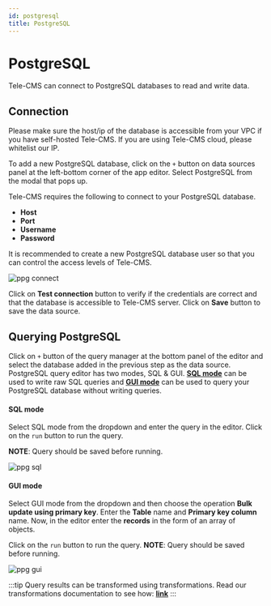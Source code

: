 ```yaml
---
id: postgresql
title: PostgreSQL
---
```


# PostgreSQL

Tele-CMS can connect to PostgreSQL databases to read and write data.

## Connection

Please make sure the host/ip of the database is accessible from your VPC if you have self-hosted Tele-CMS. If you are using Tele-CMS cloud, please whitelist our IP.

To add a new PostgreSQL database, click on the `+` button on data sources panel at the left-bottom corner of the app editor. Select PostgreSQL from the modal that pops up.

Tele-CMS requires the following to connect to your PostgreSQL database.

- **Host**
- **Port**
- **Username**
- **Password**

It is recommended to create a new PostgreSQL database user so that you can control the access levels of Tele-CMS.

<img className="screenshot-full" src="/img/datasource-reference/postgresql/pgconnect.png" alt="ppg connect" />

Click on **Test connection** button to verify if the credentials are correct and that the database is accessible to Tele-CMS server. Click on **Save** button to save the data source.

## Querying PostgreSQL

Click on `+` button of the query manager at the bottom panel of the editor and select the database added in the previous step as the data source. PostgreSQL query editor has two modes, SQL & GUI. **[SQL mode](/docs/data-sources/postgresql#sql-mode)** can be used to write raw SQL queries and **[GUI mode](/docs/data-sources/postgresql#gui-mode)** can be used to query your PostgreSQL database without writing queries.

#### SQL mode

Select SQL mode from the dropdown and enter the query in the editor. Click on the `run` button to run the query.

**NOTE**: Query should be saved before running.

<img className="screenshot-full" src="/img/datasource-reference/postgresql/pg-sql.png" alt="ppg sql" />

#### GUI mode

Select GUI mode from the dropdown and then choose the operation **Bulk update using primary key**. Enter the **Table** name and **Primary key column** name. Now, in the editor enter the **records** in the form of an array of objects.

Click on the `run` button to run the query. **NOTE**: Query should be saved before running.

<img className="screenshot-full" src="/img/datasource-reference/postgresql/pg-gui.png" alt="ppg gui" />

:::tip
Query results can be transformed using transformations. Read our transformations documentation to see how: **[link](/docs/tutorial/transformations)**
:::
